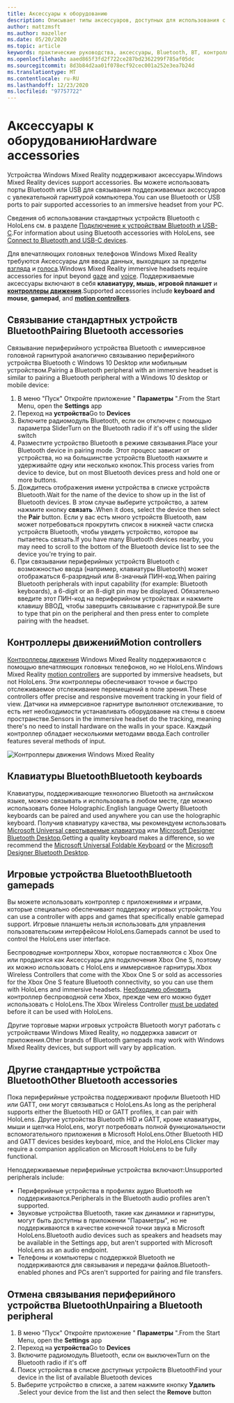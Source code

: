 ```yaml
---
title: Аксессуары к оборудованию
description: Описывает типы аксессуаров, доступных для использования с Windows Mixed Reality, и способ их настройки.
author: mattzmsft
ms.author: mazeller
ms.date: 05/20/2020
ms.topic: article
keywords: практические руководства, аксессуары, Bluetooth, BT, контроллер, игровой планшет, щелчки, Xbox, оборудование, гарнитура смешанной реальности, гарнитура Windows Mixed Reality, гарнитура виртуальной реальности, контроллер движения
ms.openlocfilehash: aaed865f3fd2f722ce287bd2362299f785af05dc
ms.sourcegitcommit: 8d3b84d2aa01f078ecf92cec001a252e3ea7b24d
ms.translationtype: MT
ms.contentlocale: ru-RU
ms.lasthandoff: 12/23/2020
ms.locfileid: "97757722"
---
```

# <a name="hardware-accessories"></a><span data-ttu-id="e3f26-104">Аксессуары к оборудованию</span><span class="sxs-lookup"><span data-stu-id="e3f26-104">Hardware accessories</span></span>

<span data-ttu-id="e3f26-105">Устройства Windows Mixed Reality поддерживают аксессуары.</span><span class="sxs-lookup"><span data-stu-id="e3f26-105">Windows Mixed Reality devices support accessories.</span></span> <span data-ttu-id="e3f26-106">Вы можете использовать порты Bluetooth или USB для связывания поддерживаемых аксессуаров с увлекательной гарнитурой компьютера.</span><span class="sxs-lookup"><span data-stu-id="e3f26-106">You can use Bluetooth or USB ports to pair supported accessories to an immersive headset from your PC.</span></span>

<span data-ttu-id="e3f26-107">Сведения об использовании стандартных устройств Bluetooth с HoloLens см. в разделе [Подключение к устройствам Bluetooth и USB-C](https://docs.microsoft.com/hololens/hololens-connect-devices).</span><span class="sxs-lookup"><span data-stu-id="e3f26-107">For information about using Bluetooth accessories with HoloLens, see [Connect to Bluetooth and USB-C devices](https://docs.microsoft.com/hololens/hololens-connect-devices).</span></span>

<span data-ttu-id="e3f26-108">Для впечатляющих головных телефонов Windows Mixed Reality требуются Аксессуары для ввода данных, выходящих за пределы [взгляда](../design/gaze-and-commit.md) и [голоса](../design/voice-input.md).</span><span class="sxs-lookup"><span data-stu-id="e3f26-108">Windows Mixed Reality immersive headsets require accessories for input beyond [gaze](../design/gaze-and-commit.md) and [voice](../design/voice-input.md).</span></span> <span data-ttu-id="e3f26-109">Поддерживаемые аксессуары включают в себя **клавиатуру, мышь**, **игровой планшет** и **[контроллеры движения](../design/motion-controllers.md)**.</span><span class="sxs-lookup"><span data-stu-id="e3f26-109">Supported accessories include **keyboard and mouse**, **gamepad**, and **[motion controllers](../design/motion-controllers.md)**.</span></span>

## <a name="pairing-bluetooth-accessories"></a><span data-ttu-id="e3f26-110">Связывание стандартных устройств Bluetooth</span><span class="sxs-lookup"><span data-stu-id="e3f26-110">Pairing Bluetooth accessories</span></span>

<span data-ttu-id="e3f26-111">Связывание периферийного устройства Bluetooth с иммерсивное головной гарнитурой аналогично связыванию периферийного устройства Bluetooth с Windows 10 Desktop или мобильным устройством.</span><span class="sxs-lookup"><span data-stu-id="e3f26-111">Pairing a Bluetooth peripheral with an immersive headset is similar to pairing a Bluetooth peripheral with a Windows 10 desktop or mobile device:</span></span>

1. <span data-ttu-id="e3f26-112">В меню "Пуск" Откройте приложение " **Параметры** ".</span><span class="sxs-lookup"><span data-stu-id="e3f26-112">From the Start Menu, open the **Settings** app</span></span>
2. <span data-ttu-id="e3f26-113">Переход на **устройства**</span><span class="sxs-lookup"><span data-stu-id="e3f26-113">Go to **Devices**</span></span>
3. <span data-ttu-id="e3f26-114">Включите радиомодуль Bluetooth, если он отключен с помощью параметра Slider</span><span class="sxs-lookup"><span data-stu-id="e3f26-114">Turn on the Bluetooth radio if it's off using the slider switch</span></span>
4. <span data-ttu-id="e3f26-115">Разместите устройство Bluetooth в режиме связывания.</span><span class="sxs-lookup"><span data-stu-id="e3f26-115">Place your Bluetooth device in pairing mode.</span></span> <span data-ttu-id="e3f26-116">Этот процесс зависит от устройства, но на большинстве устройств Bluetooth нажмите и удерживайте одну или несколько кнопок.</span><span class="sxs-lookup"><span data-stu-id="e3f26-116">This process varies from device to device, but on most Bluetooth devices press and hold one or more buttons.</span></span>
5. <span data-ttu-id="e3f26-117">Дождитесь отображения имени устройства в списке устройств Bluetooth.</span><span class="sxs-lookup"><span data-stu-id="e3f26-117">Wait for the name of the device to show up in the list of Bluetooth devices.</span></span> <span data-ttu-id="e3f26-118">В этом случае выберите устройство, а затем нажмите кнопку **связать** .</span><span class="sxs-lookup"><span data-stu-id="e3f26-118">When it does, select the device then select the **Pair** button.</span></span> <span data-ttu-id="e3f26-119">Если у вас есть много устройств Bluetooth, вам может потребоваться прокрутить список в нижней части списка устройств Bluetooth, чтобы увидеть устройство, которое вы пытаетесь связать.</span><span class="sxs-lookup"><span data-stu-id="e3f26-119">If you have many Bluetooth devices nearby, you may need to scroll to the bottom of the Bluetooth device list to see the device you're trying to pair.</span></span>
6. <span data-ttu-id="e3f26-120">При связывании периферийных устройств Bluetooth с возможностью ввода (например, клавиатуры Bluetooth) может отображаться 6-разрядный или 8-значный ПИН-код.</span><span class="sxs-lookup"><span data-stu-id="e3f26-120">When pairing Bluetooth peripherals with input capability (for example: Bluetooth keyboards), a 6-digit or an 8-digit pin may be displayed.</span></span> <span data-ttu-id="e3f26-121">Обязательно введите этот ПИН-код на периферийном устройствах и нажмите клавишу ВВОД, чтобы завершить связывание с гарнитурой.</span><span class="sxs-lookup"><span data-stu-id="e3f26-121">Be sure to type that pin on the peripheral and then press enter to complete pairing with the headset.</span></span>

## <a name="motion-controllers"></a><span data-ttu-id="e3f26-122">Контроллеры движений</span><span class="sxs-lookup"><span data-stu-id="e3f26-122">Motion controllers</span></span>

<span data-ttu-id="e3f26-123">[Контроллеры движения](../design/motion-controllers.md) Windows Mixed Reality поддерживаются с помощью впечатляющих головных телефонов, но не HoloLens.</span><span class="sxs-lookup"><span data-stu-id="e3f26-123">Windows Mixed Reality [motion controllers](../design/motion-controllers.md) are supported by immersive headsets, but not HoloLens.</span></span> <span data-ttu-id="e3f26-124">Эти контроллеры обеспечивают точное и быстро отслеживаемое отслеживание перемещений в поле зрения.</span><span class="sxs-lookup"><span data-stu-id="e3f26-124">These controllers offer precise and responsive movement tracking in your field of view.</span></span> <span data-ttu-id="e3f26-125">Датчики на иммерсивное гарнитуре выполняют отслеживание, то есть нет необходимости устанавливать оборудование на стены в своем пространстве.</span><span class="sxs-lookup"><span data-stu-id="e3f26-125">Sensors in the immersive headset do the tracking, meaning there's no need to install hardware on the walls in your space.</span></span> <span data-ttu-id="e3f26-126">Каждый контроллер обладает несколькими методами ввода.</span><span class="sxs-lookup"><span data-stu-id="e3f26-126">Each controller features several methods of input.</span></span>

![Контроллеры движения Windows Mixed Reality](../design/images/winmr-ck-1080x1080-350px.jpg)

## <a name="bluetooth-keyboards"></a><span data-ttu-id="e3f26-128">Клавиатуры Bluetooth</span><span class="sxs-lookup"><span data-stu-id="e3f26-128">Bluetooth keyboards</span></span>

<span data-ttu-id="e3f26-129">Клавиатуры, поддерживающие технологию Bluetooth на английском языке, можно связывать и использовать в любом месте, где можно использовать более Holographic.</span><span class="sxs-lookup"><span data-stu-id="e3f26-129">English language Qwerty Bluetooth keyboards can be paired and used anywhere you can use the holographic keyboard.</span></span> <span data-ttu-id="e3f26-130">Получив клавиатуру качества, мы рекомендуем использовать [Microsoft Universal свертываемые клавиатура](https://www.microsoft.com/accessories/products/keyboards/universal-foldable-keyboard/gu5-00001) или [Microsoft Designer Bluetooth Desktop](https://www.microsoft.com/accessories/products/keyboards/designer-bluetooth-desktop/7n9-00001).</span><span class="sxs-lookup"><span data-stu-id="e3f26-130">Getting a quality keyboard makes a difference, so we recommend the [Microsoft Universal Foldable Keyboard](https://www.microsoft.com/accessories/products/keyboards/universal-foldable-keyboard/gu5-00001) or the [Microsoft Designer Bluetooth Desktop](https://www.microsoft.com/accessories/products/keyboards/designer-bluetooth-desktop/7n9-00001).</span></span>

## <a name="bluetooth-gamepads"></a><span data-ttu-id="e3f26-131">Игровые устройства Bluetooth</span><span class="sxs-lookup"><span data-stu-id="e3f26-131">Bluetooth gamepads</span></span>

<span data-ttu-id="e3f26-132">Вы можете использовать контроллер с приложениями и играми, которые специально обеспечивают поддержку игровых устройств.</span><span class="sxs-lookup"><span data-stu-id="e3f26-132">You can use a controller with apps and games that specifically enable gamepad support.</span></span> <span data-ttu-id="e3f26-133">Игровые планшеты нельзя использовать для управления пользовательским интерфейсом HoloLens.</span><span class="sxs-lookup"><span data-stu-id="e3f26-133">Gamepads cannot be used to control the HoloLens user interface.</span></span>

<span data-ttu-id="e3f26-134">Беспроводные контроллеры Xbox, которые поставляются с Xbox One или продаются как Аксессуары для подключения Xbox One S, поэтому их можно использовать с HoloLens и иммерсивное гарнитуры.</span><span class="sxs-lookup"><span data-stu-id="e3f26-134">Xbox Wireless Controllers that come with the Xbox One S or sold as accessories for the Xbox One S feature Bluetooth connectivity, so you can use them with HoloLens and immersive headsets.</span></span> <span data-ttu-id="e3f26-135">[Необходимо обновить](https://support.xbox.com/xbox-one/accessories/update-controller-for-stereo-headset-adapter) контроллер беспроводной сети Xbox, прежде чем его можно будет использовать с HoloLens.</span><span class="sxs-lookup"><span data-stu-id="e3f26-135">The Xbox Wireless Controller [must be updated](https://support.xbox.com/xbox-one/accessories/update-controller-for-stereo-headset-adapter) before it can be used with HoloLens.</span></span>

<span data-ttu-id="e3f26-136">Другие торговые марки игровых устройств Bluetooth могут работать с устройствами Windows Mixed Reality, но поддержка зависит от приложения.</span><span class="sxs-lookup"><span data-stu-id="e3f26-136">Other brands of Bluetooth gamepads may work with Windows Mixed Reality devices, but support will vary by application.</span></span>

## <a name="other-bluetooth-accessories"></a><span data-ttu-id="e3f26-137">Другие стандартные устройства Bluetooth</span><span class="sxs-lookup"><span data-stu-id="e3f26-137">Other Bluetooth accessories</span></span>

<span data-ttu-id="e3f26-138">Пока периферийные устройства поддерживают профили Bluetooth HID или GATT, они могут связываться с HoloLens.</span><span class="sxs-lookup"><span data-stu-id="e3f26-138">As long as the peripheral supports either the Bluetooth HID or GATT profiles, it can pair with HoloLens.</span></span> <span data-ttu-id="e3f26-139">Другие устройства Bluetooth HID и GATT, кроме клавиатуры, мыши и щелчка HoloLens, могут потребовать полной функциональности вспомогательного приложения в Microsoft HoloLens.</span><span class="sxs-lookup"><span data-stu-id="e3f26-139">Other Bluetooth HID and GATT devices besides keyboard, mice, and the HoloLens Clicker may require a companion application on Microsoft HoloLens to be fully functional.</span></span>

<span data-ttu-id="e3f26-140">Неподдерживаемые периферийные устройства включают:</span><span class="sxs-lookup"><span data-stu-id="e3f26-140">Unsupported peripherals include:</span></span>

* <span data-ttu-id="e3f26-141">Периферийные устройства в профилях аудио Bluetooth не поддерживаются.</span><span class="sxs-lookup"><span data-stu-id="e3f26-141">Peripherals in the Bluetooth audio profiles aren't supported.</span></span>
* <span data-ttu-id="e3f26-142">Звуковые устройства Bluetooth, такие как динамики и гарнитуры, могут быть доступны в приложении "Параметры", но не поддерживаются в качестве конечной точки звука в Microsoft HoloLens.</span><span class="sxs-lookup"><span data-stu-id="e3f26-142">Bluetooth audio devices such as speakers and headsets may be available in the Settings app, but aren't supported with Microsoft HoloLens as an audio endpoint.</span></span>
* <span data-ttu-id="e3f26-143">Телефоны и компьютеры с поддержкой Bluetooth не поддерживаются для связывания и передачи файлов.</span><span class="sxs-lookup"><span data-stu-id="e3f26-143">Bluetooth-enabled phones and PCs aren't supported for pairing and file transfers.</span></span>

## <a name="unpairing-a-bluetooth-peripheral"></a><span data-ttu-id="e3f26-144">Отмена связывания периферийного устройства Bluetooth</span><span class="sxs-lookup"><span data-stu-id="e3f26-144">Unpairing a Bluetooth peripheral</span></span>

1. <span data-ttu-id="e3f26-145">В меню "Пуск" Откройте приложение " **Параметры** ".</span><span class="sxs-lookup"><span data-stu-id="e3f26-145">From the Start Menu, open the **Settings** app</span></span>
2. <span data-ttu-id="e3f26-146">Переход на **устройства**</span><span class="sxs-lookup"><span data-stu-id="e3f26-146">Go to **Devices**</span></span>
3. <span data-ttu-id="e3f26-147">Включите радиомодуль Bluetooth, если он выключен</span><span class="sxs-lookup"><span data-stu-id="e3f26-147">Turn on the Bluetooth radio if it's off</span></span>
4. <span data-ttu-id="e3f26-148">Поиск устройства в списке доступных устройств Bluetooth</span><span class="sxs-lookup"><span data-stu-id="e3f26-148">Find your device in the list of available Bluetooth devices</span></span>
5. <span data-ttu-id="e3f26-149">Выберите устройство в списке, а затем нажмите кнопку **Удалить** .</span><span class="sxs-lookup"><span data-stu-id="e3f26-149">Select your device from the list and then select the **Remove** button</span></span>
